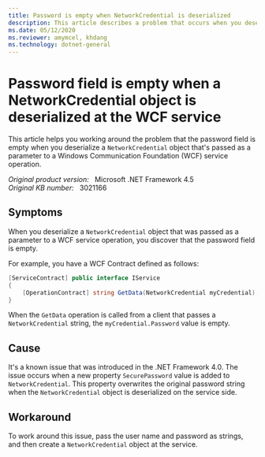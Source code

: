 ```yaml
---
title: Password is empty when NetworkCredential is deserialized
description: This article describes a problem that occurs when you deserialize a NetworkCredential object that was passed as a parameter to a WCF service operation. In this situation, the password field is empty. A resolution is provided.
ms.date: 05/12/2020
ms.reviewer: amymcel, khdang
ms.technology: dotnet-general
---
```

# Password field is empty when a NetworkCredential object is deserialized at the WCF service

This article helps you working around the problem that the password field is empty when you deserialize a `NetworkCredential` object that's passed as a parameter to a Windows Communication Foundation (WCF) service operation.

_Original product version:_ &nbsp; Microsoft .NET Framework 4.5  
_Original KB number:_ &nbsp; 3021166

## Symptoms

When you deserialize a `NetworkCredential` object that was passed as a parameter to a WCF service operation, you discover that the password field is empty.

For example, you have a WCF Contract defined as follows:

```csharp
[ServiceContract] public interface IService
{
    [OperationContract] string GetData(NetworkCredential myCredential);
}
```

When the `GetData` operation is called from a client that passes a `NetworkCredential` string, the `myCredential.Password` value is empty.

## Cause

It's a known issue that was introduced in the .NET Framework 4.0. The issue occurs when a new property `SecurePassword` value is added to `NetworkCredential`. This property overwrites the original password string when the `NetworkCredential` object is deserialized on the service side.

## Workaround

To work around this issue, pass the user name and password as strings, and then create a `NetworkCredential` object at the service.

